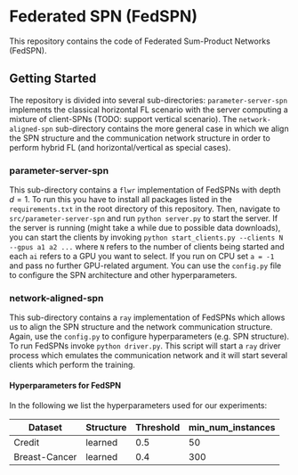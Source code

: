 # Federated SPN (FedSPN)
This repository contains the code of Federated Sum-Product Networks (FedSPN).

## Getting Started
The repository is divided into several sub-directories: `parameter-server-spn` implements the classical horizontal FL scenario with the server computing a mixture of client-SPNs (TODO: support vertical scenario). The `network-aligned-spn` sub-directory contains the more general case in which we align the SPN structure and the communication network structure in order to perform hybrid FL (and horizontal/vertical as special cases). 

### parameter-server-spn
This sub-directory contains a `flwr` implementation of FedSPNs with depth $d=1$. To run this you have to install all packages listed in the `requirements.txt` in the root directory of this repository. Then, navigate to `src/parameter-server-spn` and run `python server.py` to start the server. If the server is running (might take a while due to possible data downloads), you can start the clients by invoking `python start_clients.py --clients N --gpus a1 a2 ...` where `N` refers to the number of clients being started and each `ai` refers to a GPU you want to select. If you run on CPU set `a = -1` and pass no further GPU-related argument. You can use the `config.py` file to configure the SPN architecture and other hyperparameters.

### network-aligned-spn
This sub-directory contains a `ray` implementation of FedSPNs which allows us to align the SPN structure and the network communication structure. Again, use the `config.py` to configure hyperparameters (e.g. SPN structure). To run FedSPNs invoke `python driver.py`. This script will start a `ray` driver process which emulates the communication network and it will start several clients which perform the training.

#### Hyperparameters for FedSPN
In the following we list the hyperparameters used for our experiments:

| Dataset       | Structure | Threshold | min_num_instances |
|---------------|-----------|-----------|-------------------|
| Credit        | learned   | 0.5       | 50                |
| Breast-Cancer | learned   | 0.4       | 300               |